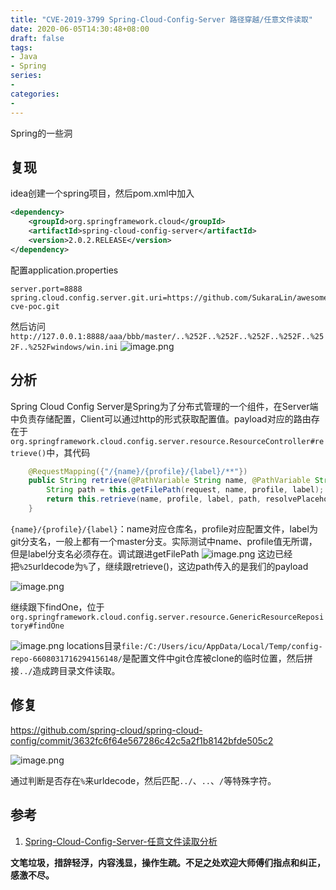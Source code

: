 ```yaml
---
title: "CVE-2019-3799 Spring-Cloud-Config-Server 路径穿越/任意文件读取"
date: 2020-06-05T14:30:48+08:00
draft: false
tags:
- Java
- Spring
series:
-
categories:
-
---
```


Spring的一些洞
<!--more-->

## 复现
idea创建一个spring项目，然后pom.xml中加入

```xml
<dependency>
    <groupId>org.springframework.cloud</groupId>
    <artifactId>spring-cloud-config-server</artifactId>
    <version>2.0.2.RELEASE</version>
</dependency>
```
配置application.properties

```
server.port=8888
spring.cloud.config.server.git.uri=https://github.com/SukaraLin/awesome-cve-poc.git
```

然后访问
`http://127.0.0.1:8888/aaa/bbb/master/..%252F..%252F..%252F..%252F..%252F..%252Fwindows/win.ini`
![image.png](https://y4er.com/img/uploads/20200605148809.png)

## 分析
Spring Cloud Config Server是Spring为了分布式管理的一个组件，在Server端中负责存储配置，Client可以通过http的形式获取配置值。payload对应的路由存在于`org.springframework.cloud.config.server.resource.ResourceController#retrieve()`中，其代码

```java
    @RequestMapping({"/{name}/{profile}/{label}/**"})
    public String retrieve(@PathVariable String name, @PathVariable String profile, @PathVariable String label, HttpServletRequest request, @RequestParam(defaultValue = "true") boolean resolvePlaceholders) throws IOException {
        String path = this.getFilePath(request, name, profile, label);
        return this.retrieve(name, profile, label, path, resolvePlaceholders);
    }
```
`{name}/{profile}/{label}`：name对应仓库名，profile对应配置文件，label为git分支名，一般上都有一个master分支。实际测试中name、profile值无所谓，但是label分支名必须存在。调试跟进getFilePath
![image.png](https://y4er.com/img/uploads/20200605144648.png)
这边已经把`%25`urldecode为`%`了，继续跟retrieve()，这边path传入的是我们的payload

![image.png](https://y4er.com/img/uploads/20200605148088.png)

继续跟下findOne，位于`org.springframework.cloud.config.server.resource.GenericResourceRepository#findOne`

![image.png](https://y4er.com/img/uploads/20200605142673.png)
locations目录`file:/C:/Users/icu/AppData/Local/Temp/config-repo-6608031716294156148/`是配置文件中git仓库被clone的临时位置，然后拼接`../`造成跨目录文件读取。

## 修复

https://github.com/spring-cloud/spring-cloud-config/commit/3632fc6f64e567286c42c5a2f1b8142bfde505c2

![image.png](https://y4er.com/img/uploads/20200605142402.png)

通过判断是否存在`%`来urldecode，然后匹配`../`、`..`、`/`等特殊字符。

## 参考
1. [Spring-Cloud-Config-Server-任意文件读取分析](http://www.lmxspace.com/2019/04/26/Spring-Cloud-Config-Server-%E4%BB%BB%E6%84%8F%E6%96%87%E4%BB%B6%E8%AF%BB%E5%8F%96%E5%88%86%E6%9E%90/)


**文笔垃圾，措辞轻浮，内容浅显，操作生疏。不足之处欢迎大师傅们指点和纠正，感激不尽。**